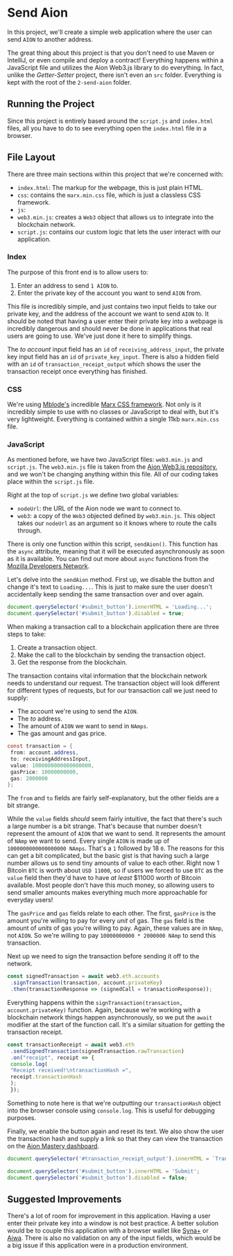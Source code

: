 # Send Aion

In this project, we'll create a simple web application where the user can send `AION` to another address.

The great thing about this project is that you don't need to use Maven or IntelliJ, or even compile and deploy a contract! Everything happens within a JavaScript file and utilizes the Aion Web3.js library to do everything. In fact, unlike the _Getter-Setter_ project, there isn't even an `src` folder. Everything is kept with the root of the `2-send-aion` folder.

## Running the Project

Since this project is entirely based around the `script.js` and `index.html` files, all you have to do to see everything open the `index.html` file in a browser.

## File Layout

There are three main sections within this project that we're concerned with:

- `index.html`: The markup for the webpage, this is just plain HTML.
- `css`: contains the `marx.min.css` file, which is just a classless CSS framework.
- `js`:
 - `web3.min.js`: creates a `Web3` object that allows us to integrate into the blockchain network.
 - `script.js`: contains our custom logic that lets the user interact with our application.

### Index

The purpose of this front end is to allow users to:

1. Enter an address to send `1 AION` to.
2. Enter the private key of the account you want to send `AION` from.

This file is incredibly simple, and just contains two input fields to take our private key, and the address of the account we want to send `AION` to. It should be noted that having a user enter their private key into a webpage is incredibly dangerous and should never be done in applications that real users are going to use. We've just done it here to simplify things.

The _to account_ input field has an `id` of `receiving_address_input`, the private key input field has an `id` of `private_key_input`. There is also a hidden field with an `id` of `transaction_receipt_output` which shows the user the transaction receipt once everything has finished.

### CSS

We're using [Mblode's](https://github.com/mblode) incredible [Marx CSS framework](https://github.com/mblode/marx). Not only is it incredibly simple to use with no classes or JavaScript to deal with, but it's very lightweight. Everything is contained within a single 11kb `marx.min.css` file.

### JavaScript

As mentioned before, we have two JavaScript files: `web3.min.js` and `script.js`. The `web3.min.js` file is taken from the [Aion Web3.js repository](https://github.com/aionnetwork/aion_web3), and we won't be changing anything within this file. All of our coding takes place within the `script.js` file.

Right at the top of `script.js` we define two global variables:

- `nodeUrl`: the URL of the Aion node we want to connect to.
- `web3`: a copy of the `Web3` objected defined by `web3.min.js`. This object takes our `nodeUrl` as an argument so it knows where to route the calls through.

There is only one function within this script, `sendAion()`. This function has the `async` attribute, meaning that it will be executed asynchronously as soon as it is available. You can find out more about `async` functions from the [Mozilla Developers Network](https://developer.mozilla.org/en-US/docs/Web/JavaScript/Reference/Statements/async_function).

Let's delve into the `sendAion` method. First up, we disable the button and change it's text to `Loading...`. This is just to make sure the user doesn't accidentally keep sending the same transaction over and over again.

```javascript
document.querySelector('#submit_button').innerHTML = 'Loading...';
document.querySelector('#submit_button').disabled = true;
```

When making a transaction call to a blockchain application there are three steps to take:

1. Create a transaction object.
2. Make the call to the blockchain by sending the transaction object.
3. Get the response from the blockchain.

The transaction contains vital information that the blockchain network needs to understand our request. The transaction object will look different for different types of requests, but for our transaction call we just need to supply:

- The account we're using to send the `AION`.
- The _to_ address.
- The amount of `AION` we want to send in `NAmps`.
- The gas amount and gas price.

```java
const transaction = {
 from: account.address,
 to: receivingAddressInput,
 value: 1000000000000000000,
 gasPrice: 10000000000,
 gas: 2000000
};
```

The `from` and `to` fields are fairly self-explanatory, but the other fields are a bit strange.

While the `value` fields _should_ seem fairly intuitive, the fact that there's such a large number is a bit strange. That's because that number doesn't represent the amount of `AION` that we want to send. It represents the amount of `NAmp` we want to send. Every single `AION` is made up of `1000000000000000000 NAmps`. That's a `1` followed by 18 `0`. The reasons for this can get a bit complicated, but the basic gist is that having such a large number allows us to send tiny amounts of value to each other. Right now 1 Bitcoin `BTC` is worth about `USD 11000`, so if users we forced to use `BTC` as the `value` field then they'd have to have _at least_ $11000 worth of Bitcoin available. Most people don't have this much money, so allowing users to send smaller amounts makes everything much more approachable for everyday users!

The `gasPrice` and `gas` fields relate to each other. The first, `gasPrice` is the amount you're willing to pay for every _unit_ of gas. The `gas` field is the amount of _units_ of gas you're willing to pay. Again, these values are in `NAmp`, not `AION`. So we're willing to pay `10000000000 * 2000000 NAmp` to send this transaction.

Next up we need to sign the transaction before sending it off to the network.

```javascript
const signedTransaction = await web3.eth.accounts
 .signTransaction(transaction, account.privateKey)
 .then(transactionResponse => (signedCall = transactionResponse));
```

Everything happens within the `signTransaction(transaction, account.privateKey)` function. Again, because we're working with a blockchain network things happen asynchronously, so we put the `await` modifier at the start of the function call. It's a similar situation for getting the transaction receipt.

```javascript
const transactionReceipt = await web3.eth
 .sendSignedTransaction(signedTransaction.rawTransaction)
 .on("receipt", receipt => {
 console.log(
 "Receipt received!\ntransactionHash =",
 receipt.transactionHash
 );
 });
```

Something to note here is that we're outputting our `transactionHash` object into the browser console using `console.log`. This is useful for debugging purposes.

Finally, we enable the button again and reset its text. We also show the user the transaction hash and supply a link so that they can view the transaction on the [Aion Mastery dashboard](https://mastery.aion.network).

```javascript
document.querySelector('#transaction_receipt_output').innerHTML = `Tranasction Receipt: <a target="_blank" href="https://mastery.aion.network/#/transaction/${transactionReceipt.transactionHash}">${transactionReceipt.transactionHash}</a>`

document.querySelector('#submit_button').innerHTML = 'Submit';
document.querySelector('#submit_button').disabled = false;
```

## Suggested Improvements

There's a lot of room for improvement in this application. Having a user enter their private key into a window is not best practice. A better solution would be to couple this application with a browser wallet like [Syna+](https://chrome.google.com/webstore/detail/syna%20/bnhpllgghialpkpbeenoalpeoneieaje) or [Aiwa](https://getaiwa.com/). There is also no validation on any of the input fields, which would be a big issue if this application were in a production environment.
